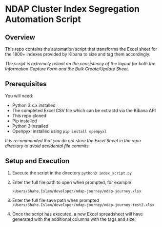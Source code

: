 # NDAP Cluster Index Segregation Automation Script

## Overview
This repo contains the automation script that transforms the Excel sheet for the 1800+ indexes provided by Kibana to size and tag them accordingly.

*The script is extremely reliant on the consistency of the layout for both the Information Capture Form and the Bulk Create/Update Sheet.*

## Prerequisites
You will need:
* Python 3.x.x installed
* The completed Excel CSV file which can be extractd via the Kibana API
* This repo cloned
* Pip installed
* Python 3 installed
* Openpyxl installed using ```pip install openpyxl```

*It is recommended that you do not store the Excel Sheet in the repo directory to avoid accidental file commits.*

## Setup and Execution
1. Execute the script in the directory
    ```python3 index_script.py```

1. Enter the full file path to open when prompted, for example 

    ```/Users/Shahe.Islam/developer/ndap-journey/ndap-journey.xlsx```

1. Enter the full file save path when prompted
    ```/Users/Shahe.Islam/developer/ndap-journey/ndap-journey-test2.xlsx```

4. Once the script has executed, a new Excel spreadsheet will have generated with the additional columns with the tags and size.